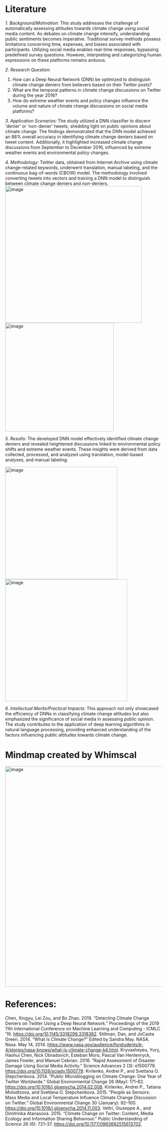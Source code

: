 # Literature

*1. Background/Motivation:*
This study addresses the challenge of automatically assessing attitudes towards climate change using social media content. As debates on climate change intensify, understanding public sentiments becomes imperative. Traditional survey methods possess limitations concerning time, expenses, and biases associated with participants. Utilizing social media enables real-time responses, bypassing predefined survey questions. However, interpreting and categorizing human expressions on these platforms remains arduous.

*2. Research Question:*
1. How can a Deep Neural Network (DNN) be optimized to distinguish climate change deniers from believers based on their Twitter posts?
2. What are the temporal patterns in climate change discussions on Twitter during the year 2016?
3. How do extreme weather events and policy changes influence the volume and nature of climate change discussions on social media platforms?

*3. Application Scenarios:*
The study utilized a DNN classifier to discern 'denier' or 'non-denier' tweets, shedding light on public opinions about climate change. The findings demonstrated that the DNN model achieved an 88% overall accuracy in identifying climate change deniers based on tweet content. Additionally, it highlighted increased climate change discussions from September to December 2016, influenced by extreme weather events and environmental policy changes.

*4. Methodology:*
Twitter data, obtained from Internet Archive using climate change-related keywords, underwent translation, manual labeling, and the continuous bag-of-words (CBOW) model. The methodology involved converting tweets into vectors and training a DNN model to distinguish between climate change deniers and non-deniers.
<img width="439" alt="image" src="https://github.com/Rising-Stars-by-Sunshine/STATS201_JennyZheng/assets/125801773/fa5e87da-c39b-44e1-92a9-0e17d5da6519">
<img width="349" alt="image" src="https://github.com/Rising-Stars-by-Sunshine/STATS201_JennyZheng/assets/125801773/fdf3cbef-5d5f-446c-9227-cffde6e16810">

*5. Results:*
The developed DNN model effectively identified climate change deniers and revealed heightened discussions linked to environmental policy shifts and extreme weather events. These insights were derived from data collected, processed, and analyzed using translation, model-based analyses, and manual labeling.

<img width="361" alt="image" src="https://github.com/Rising-Stars-by-Sunshine/STATS201_JennyZheng/assets/125801773/0a8703ec-dd95-4b7f-b6e8-2858b8ac07bf">
<img width="392" alt="image" src="https://github.com/Rising-Stars-by-Sunshine/STATS201_JennyZheng/assets/125801773/84d10ec0-89af-4fed-b6e0-3a2c28d3cb13">

*6. Intellectual Merits/Practical Impacts:*
This approach not only showcased the efficiency of DNNs in classifying climate change attitudes but also emphasized the significance of social media in assessing public opinion. The study contributes to the application of deep learning algorithms in natural language processing, providing enhanced understanding of the factors influencing public attitudes towards climate change.


# Mindmap created by Whimscal
<img width="708" alt="image" src="https://github.com/Rising-Stars-by-Sunshine/STATS201_JennyZheng/assets/125801773/1d008706-db45-4354-a10e-d7ac1df4061b">


# References:
Chen, Xingyu, Lei Zou, and Bo Zhao. 2019. “Detecting Climate Change Deniers on Twitter Using a Deep Neural Network.” Proceedings of the 2019 11th International Conference on Machine Learning and Computing - ICMLC ’19. https://doi.org/10.1145/3318299.3318382.
Stillman, Dan, and JoCasta Green. 2014. “What Is Climate Change?” Edited by Sandra May. NASA. Nasa. May 14, 2014. https://www.nasa.gov/audience/forstudents/k-4/stories/nasa-knows/what-is-climate-change-k4.html.
Kryvasheyeu, Yury, Haohui Chen, Nick Obradovich, Esteban Moro, Pascal Van Hentenryck, James Fowler, and Manuel Cebrian. 2016. “Rapid Assessment of Disaster Damage Using Social Media Activity.” Science Advances 2 (3): e1500779. https://doi.org/10.1126/sciadv.1500779.
Kirilenko, Andrei P., and Svetlana O. Stepchenkova. 2014. “Public Microblogging on Climate Change: One Year of Twitter Worldwide.” Global Environmental Change 26 (May): 171–82. https://doi.org/10.1016/j.gloenvcha.2014.02.008.
Kirilenko, Andrei P., Tatiana Molodtsova, and Svetlana O. Stepchenkova. 2015. “People as Sensors: Mass Media and Local Temperature Influence Climate Change Discussion on Twitter.” Global Environmental Change 30 (January): 92–100. https://doi.org/10.1016/j.gloenvcha.2014.11.003.
Veltri, Giuseppe A., and Dimitrinka Atanasova. 2015. “Climate Change on Twitter: Content, Media Ecology and Information Sharing Behaviour.” Public Understanding of Science 26 (6): 721–37. https://doi.org/10.1177/0963662515613702.
‌
